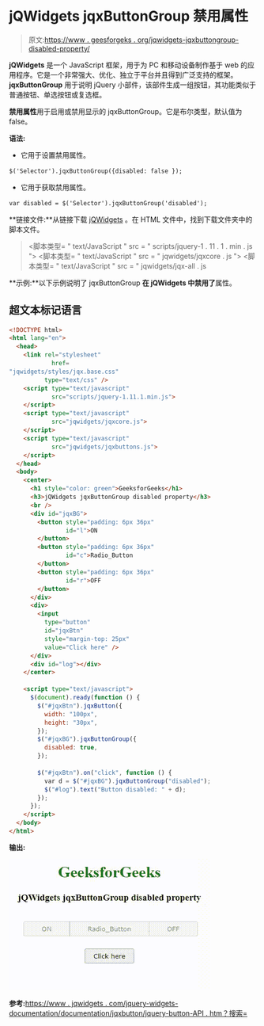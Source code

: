 # jQWidgets jqxButtonGroup 禁用属性

> 原文:[https://www . geesforgeks . org/jqwidgets-jqxbuttongroup-disabled-property/](https://www.geeksforgeeks.org/jqwidgets-jqxbuttongroup-disabled-property/)

**jQWidgets** 是一个 JavaScript 框架，用于为 PC 和移动设备制作基于 web 的应用程序。它是一个非常强大、优化、独立于平台并且得到广泛支持的框架。 **jqxButtonGroup** 用于说明 jQuery 小部件，该部件生成一组按钮，其功能类似于普通按钮、单选按钮或复选框。

**禁用属性**用于启用或禁用显示的 jqxButtonGroup。它是布尔类型，默认值为 false。

**语法:**

*   它用于设置禁用属性。

```html
$('Selector').jqxButtonGroup({disabled: false });
```

*   它用于获取禁用属性。

```html
var disabled = $('Selector').jqxButtonGroup('disabled');
```

**链接文件:**从链接下载 [jQWidgets](https://www.jqwidgets.com/download/) 。在 HTML 文件中，找到下载文件夹中的脚本文件。

> <link rel="”stylesheet”" href="”jqwidgets/styles/jqx.base.css”" type="”text/css”">
> <脚本类型= " text/JavaScript " src = " scripts/jquery-1 . 11 . 1 . min . js "></脚本类型>
> <脚本类型= " text/JavaScript " src = " jqwidgets/jqxcore . js "></脚本类型>
> <脚本类型= " text/JavaScript " src = " jqwidgets/jqx-all . js

**示例:**以下示例说明了 jqxButtonGroup **在 jQWidgets 中禁用了**属性。

## 超文本标记语言

```html
<!DOCTYPE html>
<html lang="en">
  <head>
    <link rel="stylesheet"
            href=
"jqwidgets/styles/jqx.base.css"
          type="text/css" />
    <script type="text/javascript" 
            src="scripts/jquery-1.11.1.min.js">
    </script>
    <script type="text/javascript" 
            src="jqwidgets/jqxcore.js">
    </script>
    <script type="text/javascript" 
            src="jqwidgets/jqxbuttons.js">
    </script>
  </head>
  <body>
    <center>
      <h1 style="color: green">GeeksforGeeks</h1>
      <h3>jQWidgets jqxButtonGroup disabled property</h3>
      <br />
      <div id="jqxBG">
        <button style="padding: 6px 36px" 
                id="l">ON
        </button>
        <button style="padding: 6px 36px" 
                id="c">Radio_Button
        </button>
        <button style="padding: 6px 36px" 
                id="r">OFF
        </button>
      </div>
      <div>
        <input
          type="button"
          id="jqxBtn"
          style="margin-top: 25px"
          value="Click here" />
      </div>
      <div id="log"></div>
    </center>

    <script type="text/javascript">
      $(document).ready(function () {
        $("#jqxBtn").jqxButton({
          width: "100px",
          height: "30px",
        });
        $("#jqxBG").jqxButtonGroup({
          disabled: true,
        });

        $("#jqxBtn").on("click", function () {
          var d = $("#jqxBG").jqxButtonGroup("disabled");
          $("#log").text("Button disabled: " + d);
        });
      });
    </script>
  </body>
</html>
```

**输出:**

![](img/e232c070b399efd1618d330fdfc71791.png)

**参考:**[https://www . jqwidgets . com/jquery-widgets-documentation/documentation/jqxbutton/jquery-button-API . htm？搜索=](https://www.jqwidgets.com/jquery-widgets-documentation/documentation/jqxbutton/jquery-button-api.htm?search=)